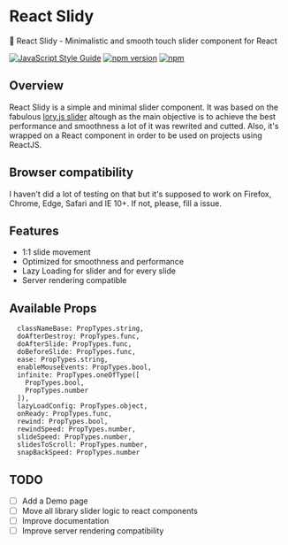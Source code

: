 # React Slidy

🍃 React Slidy - Minimalistic and smooth touch slider component for React

[![JavaScript Style Guide](https://img.shields.io/badge/code%20style-standard-brightgreen.svg)](http://standardjs.com/)
[![npm version](https://badge.fury.io/js/react-slidy.svg)](https://badge.fury.io/js/react-slidy)
[![npm](https://img.shields.io/npm/dm/react-lory.svg?maxAge=2592000)](https://www.npmjs.com/package/react-lory)

## Overview

React Slidy is a simple and minimal slider component. It was based on the fabulous [lory.js slider](https://github.com/meandmax/lory) altough as the main objective is to achieve the best performance and smoothness a lot of it was rewrited and cutted. Also, it's wrapped on a React component in order to be used on projects using ReactJS.

## Browser compatibility

I haven't did a lot of testing on that but it's supposed to work on Firefox, Chrome, Edge, Safari and IE 10+. If not, please, fill a issue.

## Features
* 1:1 slide movement
* Optimized for smoothness and performance
* Lazy Loading for slider and for every slide
* Server rendering compatible

## Available Props

```
  classNameBase: PropTypes.string,
  doAfterDestroy: PropTypes.func,
  doAfterSlide: PropTypes.func,
  doBeforeSlide: PropTypes.func,
  ease: PropTypes.string,
  enableMouseEvents: PropTypes.bool,
  infinite: PropTypes.oneOfType([
    PropTypes.bool,
    PropTypes.number
  ]),
  lazyLoadConfig: PropTypes.object,
  onReady: PropTypes.func,
  rewind: PropTypes.bool,
  rewindSpeed: PropTypes.number,
  slideSpeed: PropTypes.number,
  slidesToScroll: PropTypes.number,
  snapBackSpeed: PropTypes.number
```

## TODO

* [ ] Add a Demo page
* [ ] Move all library slider logic to react components
* [ ] Improve documentation
* [ ] Improve server rendering compatibility
